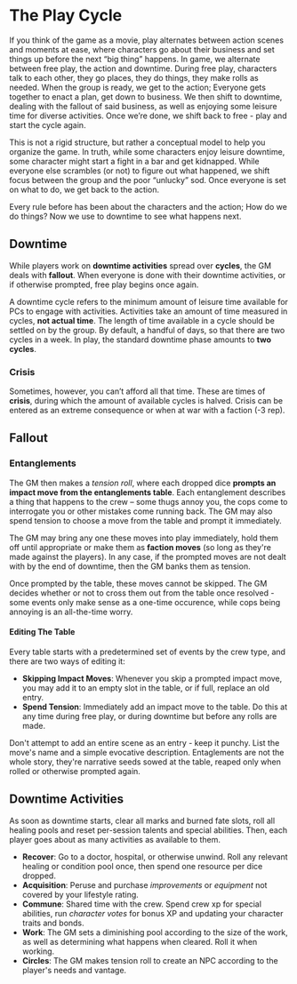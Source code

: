 # The Play Cycle

If you think of the game as a movie, play alternates between action scenes and moments at ease, where characters go about their business and set things up before the next “big thing” happens. In game, we alternate between free play, the action and downtime. During free play, characters talk to each other, they go places, they do things, they make rolls as needed. When the group is ready, we get to the action; Everyone gets together to enact a plan, get down to business. We then shift to downtime, dealing with the fallout of said business, as well as enjoying some leisure time for diverse activities. Once we’re done, we shift back to free - play and start the cycle again.

This is not a rigid structure, but rather a conceptual model to help you organize the game. In truth, while some characters enjoy leisure downtime, some character might start a fight in a bar and get kidnapped. While everyone else scrambles (or not) to figure out what happened, we shift focus between the group and the poor “unlucky” sod. Once everyone is set on what to do, we get back to the action.

Every rule before has been about the characters and the action; How do we do things? Now we use to downtime to see what happens next.

## Downtime

While players work on **downtime activities** spread over **cycles**, the GM deals with **fallout**. When everyone is done with their downtime activities, or if otherwise prompted, free play begins once again.

A downtime cycle refers to the minimum amount of leisure time available for PCs to engage with activities. Activities take an amount of time measured in cycles, **not actual time**. The length of time available in a cycle should be settled on by the group. By default, a handful of days, so that there are two cycles in a week. In play, the standard downtime phase amounts to **two cycles**.

### Crisis

Sometimes, however, you can’t afford all that time. These are times of **crisis**, during which the amount of available cycles is halved. Crisis can be entered as an extreme consequence or when at war with a faction (-3 rep).

## Fallout

### Entanglements

The GM then makes a _tension roll_, where each dropped dice **prompts an impact move from the entanglements table**. Each entanglement describes a thing that happens to the crew – some thugs annoy you, the cops come to interrogate you or other mistakes come running back. The GM may also spend tension to choose a move from the table and prompt it immediately.

The GM may bring any one these moves into play immediately, hold them off until appropriate or make them as **faction moves** (so long as they're made against the players). In any case, if the prompted moves are not dealt with by the end of downtime, then the GM banks them as tension.

Once prompted by the table, these moves cannot be skipped. The GM decides whether or not to cross them out from the table once resolved - some events only make sense as a one-time occurence, while cops being annoying is an all-the-time worry.

#### Editing The Table

Every table starts with a predetermined set of events by the crew type, and there are two ways of editing it:

- **Skipping Impact Moves**: Whenever you skip a prompted impact move, you may add it to an empty slot in the table, or if full, replace an old entry.
- **Spend Tension**: Immediately add an impact move to the table. Do this at any time during free play, or during downtime but before any rolls are made.

Don't attempt to add an entire scene as an entry - keep it punchy. List the move's name and a simple evocative description. Entaglements are not the whole story, they're narrative seeds sowed at the table, reaped only when rolled or otherwise prompted again.

## Downtime Activities

As soon as downtime starts, clear all marks and burned fate slots, roll all healing pools and reset per-session talents and special abilities. Then, each player goes about as many activities as available to them.

- **Recover**: Go to a doctor, hospital, or otherwise unwind. Roll any relevant healing or condition pool once, then spend one resource per dice dropped.
- **Acquisition**: Peruse and purchase _improvements_ or _equipment_ not covered by your lifestyle rating.
- **Commune**: Shared time with the crew. Spend crew xp for special abilities, run _character votes_ for bonus XP and updating your character traits and bonds.
- **Work**: The GM sets a diminishing pool according to the size of the work, as well as determining what happens when cleared. Roll it when working.
- **Circles**: The GM makes tension roll to create an NPC according to the player's needs and vantage.
